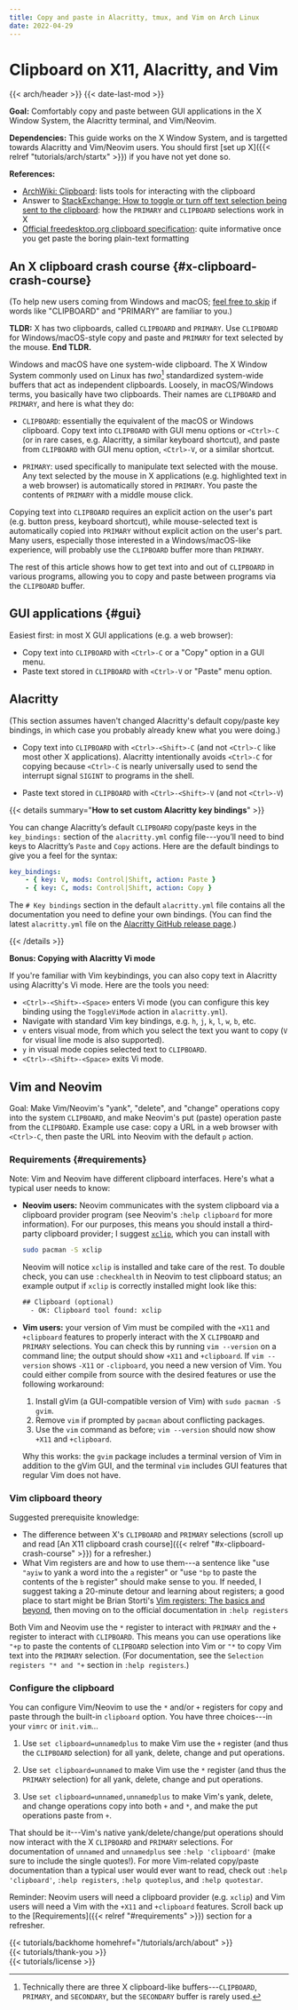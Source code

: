 ```yaml
---
title: Copy and paste in Alacritty, tmux, and Vim on Arch Linux
date: 2022-04-29
---
```


# Clipboard on X11, Alacritty, and Vim

{{< arch/header >}}
{{< date-last-mod >}}

**Goal:** Comfortably copy and paste between GUI applications in the X Window System, the Alacritty terminal, and Vim/Neovim.

**Dependencies:** This guide works on the X Window System, and is targetted towards Alacritty and Vim/Neovim users.
You should first [set up X]({{< relref "tutorials/arch/startx" >}}) if you have not yet done so.


**References:**
- [ArchWiki: Clipboard](https://wiki.archlinux.org/title/Clipboard): lists tools for interacting with the clipboard
- Answer to [StackExchange: How to toggle or turn off text selection being sent to the clipboard](https://unix.stackexchange.com/a/213843): how the `PRIMARY` and `CLIPBOARD` selections work in X
- [Official freedesktop.org clipboard specification](https://specifications.freedesktop.org/clipboards-spec/clipboards-latest.txt): quite informative once you get paste the boring plain-text formatting

<!-- For Vim clipboard configuration, see [this StackExchange answer](https://vi.stackexchange.com/a/96). -->

## An X clipboard crash course {#x-clipboard-crash-course}

(To help new users coming from Windows and macOS; [feel free to skip](#gui) if words like "CLIPBOARD" and "PRIMARY" are familiar to you.)

**TLDR:** X has two clipboards, called `CLIPBOARD` and `PRIMARY`. Use `CLIPBOARD` for Windows/macOS-style copy and paste and `PRIMARY` for text selected by the mouse.
**End TLDR.**

Windows and macOS have one system-wide clipboard.
The X Window System commonly used on Linux has *two*[^1] standardized system-wide buffers that act as independent clipboards.
Loosely, in macOS/Windows terms, you basically have two clipboards.
Their names are `CLIPBOARD` and `PRIMARY`, and here is what they do:

[^1]: Technically there are three X clipboard-like buffers---`CLIPBOARD`, `PRIMARY`, and `SECONDARY`, but the `SECONDARY` buffer is rarely used.

- `CLIPBOARD`: essentially the equivalent of the macOS or Windows clipboard.
  Copy text into `CLIPBOARD` with GUI menu options or `<Ctrl>-C` (or in rare cases, e.g. Alacritty, a similar keyboard shortcut), and paste from `CLIPBOARD` with GUI menu option, `<Ctrl>-V`, or a similar shortcut.

- `PRIMARY`: used specifically to manipulate text selected with the mouse.
  Any text selected by the mouse in X applications (e.g. highlighted text in a web browser) is automatically stored in `PRIMARY`.
  You paste the contents of `PRIMARY` with a middle mouse click.

Copying text into `CLIPBOARD` requires an explicit action on the user's part (e.g. button press, keyboard shortcut), while mouse-selected text is automatically copied into `PRIMARY` without explicit action on the user's part.
Many users, especially those interested in a Windows/macOS-like experience, will probably use the `CLIPBOARD` buffer more than `PRIMARY`.

The rest of this article shows how to get text into and out of `CLIPBOARD` in various programs, allowing you to copy and paste between programs via the `CLIPBOARD` buffer.

## GUI applications {#gui}

Easiest first: in most X GUI applications (e.g. a web browser):

- Copy text into `CLIPBOARD` with `<Ctrl>-C` or a "Copy" option in a GUI menu.
- Paste text stored in `CLIPBOARD` with `<Ctrl>-V` or "Paste" menu option.

## Alacritty

(This section assumes haven't changed Alacritty's default copy/paste key bindings, in which case you probably already knew what you were doing.)

- Copy text into `CLIPBOARD` with `<Ctrl>-<Shift>-C` (and not `<Ctrl>-C` like most other X applications).
  Alacritty intentionally avoids `<Ctrl>-C` for copying because `<Ctrl>-C` is nearly universally used to send the interrupt signal `SIGINT` to programs in the shell.

- Paste text stored in `CLIPBOARD` with `<Ctrl>-<Shift>-V` (and not `<Ctrl>-V`)

{{< details summary="**How to set custom Alacritty key bindings**" >}}

You can change Alacritty’s default `CLIPBOARD` copy/paste keys in the `key_bindings:` section of the `alacritty.yml` config file---you’ll need to bind keys to Alacritty’s `Paste` and `Copy` actions.
Here are the default bindings to give you a feel for the syntax:

```yaml
key_bindings:
    - { key: V, mods: Control|Shift, action: Paste }
    - { key: C, mods: Control|Shift, action: Copy }
```

The `# Key bindings` section in the default `alacritty.yml` file contains all the documentation you need to define your own bindings.
  (You can find the latest `alacritty.yml` file on the [Alacritty GitHub release page](https://github.com/alacritty/alacritty/releases).)
 
{{< /details >}}

**Bonus: Copying with Alacritty Vi mode**

If you're familiar with Vim keybindings, you can also copy text in Alacritty using Alacritty's Vi mode.
Here are the tools you need:

- `<Ctrl>-<Shift>-<Space>` enters Vi mode (you can configure this key binding using the `ToggleViMode` action in `alacritty.yml`).
- Navigate with standard Vim key bindings, e.g. `h`, `j`, `k`, `l`, `w`, `b`, etc.
- `v` enters visual mode, from which you select the text you want to copy (`V` for visual line mode is also supported).
- `y` in visual mode copies selected text to `CLIPBOARD`.
- `<Ctrl>-<Shift>-<Space>` exits Vi mode.

## Vim and Neovim

Goal: Make Vim/Neovim's "yank", "delete", and "change" operations copy into the system `CLIPBOARD`, and make Neovim's put (paste) operation paste from the `CLIPBOARD`.
Example use case: copy a URL in a web browser with `<Ctrl>-C`, then paste the URL into Neovim with the default `p` action.

### Requirements {#requirements}

Note: Vim and Neovim have different clipboard interfaces.
Here's what a typical user needs to know:

- **Neovim users:** Neovim communicates with the system clipboard via a clipboard provider program (see Neovim's `:help clipboard` for more information).
  For our purposes, this means you should install a third-party clipboard provider; I suggest [`xclip`](https://github.com/astrand/xclip), which you can install with

  ```bash
  sudo pacman -S xclip
  ```

  Neovim will notice `xclip` is installed and take care of the rest.
  To double check, you can use `:checkhealth` in Neovim to test clipboard status;
  an example output if `xclip` is correctly installed might look like this:

  ```txt
  ## Clipboard (optional)
    - OK: Clipboard tool found: xclip
  ```

- **Vim users:** your version of Vim must be compiled with the `+X11` and `+clipboard` features to properly interact with the X `CLIPBOARD` and `PRIMARY` selections.
  You can check this by running `vim --version` on a command line; the output should show `+X11` and `+clipboard`.
  If `vim --version` shows `-X11` or `-clipboard`, you need a new version of Vim.
  You could either compile from source with the desired features or use the following workaround:

  1. Install gVim (a GUI-compatible version of Vim) with `sudo pacman -S gvim`.
  1. Remove `vim` if prompted by `pacman` about conflicting packages.
  1. Use the `vim` command as before; `vim --version` should now show `+X11` and `+clipboard`.

  Why this works: the `gvim` package includes a terminal version of Vim in addition to the gVim GUI, and the terminal `vim` includes GUI features that regular Vim does not have.

### Vim clipboard theory

Suggested prerequisite knowledge:

- The difference between X's `CLIPBOARD` and `PRIMARY` selections (scroll up and read [An X11 clipboard crash course]({{< relref "#x-clipboard-crash-course" >}}) for a refresher.)
- What Vim registers are and how to use them---a sentence like "use `"ayiw` to yank a word into the `a` register"  or "use `"bp` to paste the contents of the `b` register" should make sense to you.
  If needed, I suggest taking a 20-minute detour and learning about registers; a good place to start might be Brian Storti's [Vim registers: The basics and beyond](https://www.brianstorti.com/vim-registers/), then moving on to the official documentation in `:help registers`

Both Vim and Neovim use the `*` register to interact with `PRIMARY` and the `+` register to interact with `CLIPBOARD`.
This means you can use operations like `"+p` to paste the contents of `CLIPBOARD` selection into Vim or `"*` to copy Vim text into the `PRIMARY` selection.
(For documentation, see the `Selection registers "* and "+` section in `:help registers`.)

### Configure the clipboard

You can configure Vim/Neovim to use the `*` and/or `+` registers for copy and paste through the built-in `clipboard` option.
You have three choices---in your `vimrc` or `init.vim`...

1. Use `set clipboard=unnamedplus` to make Vim use the `+` register (and thus the `CLIPBOARD` selection) for all yank, delete, change and put operations.

1. Use `set clipboard=unnamed` to make Vim use the `*` register (and thus the `PRIMARY` selection) for all yank, delete, change and put operations.

1. Use `set clipboard=unnamed,unnamedplus` to make Vim's yank, delete, and change operations copy into both `+` and `*`, and make the put operations paste from `+`.

That should be it---Vim's native yank/delete/change/put operations should now interact with the X `CLIPBOARD` and `PRIMARY` selections.
For documentation of `unnamed` and `unnamedplus` see `:help 'clipboard'` (make sure to include the single quotes!).
For more Vim-related copy/paste documentation than a typical user would ever want to read, check out `:help 'clipboard'`, `:help registers`, `:help quoteplus`, and `:help quotestar`.

Reminder: Neovim users will need a clipboard provider (e.g. `xclip`) and Vim users will need a Vim with the `+X11` and `+clipboard` features.
Scroll back up to the [Requirements]({{< relref "#requirements" >}}) section for a refresher.

<!-- ## tmux -->

<!-- Use case: copy text that was printed to standard output in a shell session (say). -->
<!-- - First enter `<Prefix>-[` to enter Tmux copy mode -->
<!-- - Use Vim keybindings to select text you wish to copy (e.g. `V` to enter visual line mode, then navigate with `hjkl`). -->
<!-- - Press `<Enter>` to copy selected text to the system `CLIPBOARD`. -->

<!-- You can then interact with the just-copied text just like any other text in the system `CLIPBOARD`. -->

<!-- https://www.rockyourcode.com/copy-and-paste-in-tmux/ -->

<!-- https://unix.stackexchange.com/a/349020 -->

<!-- https://github.com/tmux/tmux/wiki/Clipboard -->


<div class="mt-10">
    {{< tutorials/backhome homehref="/tutorials/arch/about" >}}
</div>

<div class="mt-8">
    {{< tutorials/thank-you >}}
<div>

<div class="mt-6">
    {{< tutorials/license >}}
<div>

